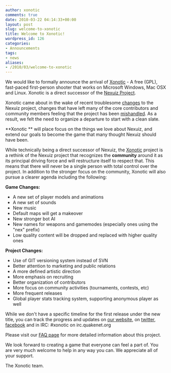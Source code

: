 ```yaml
---
author: xonotic
comments: true
date: 2010-03-22 04:14:33+00:00
layout: post
slug: welcome-to-xonotic
title: Welcome to Xonotic!
wordpress_id: 126
categories:
- Announcements
tags:
- news
aliases:
- /2010/03/welcome-to-xonotic
---
```


We would like to formally announce the arrival of [Xonotic](http://www.xonotic.org) - A free (GPL), fast-paced first-person shooter that works on Microsoft Windows, Mac OSX and Linux. Xonotic is a direct successor of the [Nexuiz Project](http://alientrap.org/nexuiz).

Xonotic came about in the wake of recent troublesome [changes](http://www.xonotic.org/faq/) to the Nexuiz project, changes that have left many of the core contributors and community members feeling that the project has been [mishandled](http://alientrap.org/forum/viewtopic.php?f=4&t=6079). As a result, we felt the need to organize a departure to start with a clean slate.

**Xonotic ** will place focus on the things we love about Nexuiz, and extend our goals to become the game that many thought Nexuiz should have been.

While technically being a direct successor of Nexuiz, the [Xonotic](http://www.xonotic.org) project is a rethink of the Nexuiz project that recognizes the **community** around it as its principal driving force and will restructure itself to respect that. This means that there will never be a single person with total control over the project. In addition to the stronger focus on the community, Xonotic will also pursue a clearer agenda including the following:

**Game Changes:**
	
  * A new set of player models and animations
  * A new set of sounds
  * New music
  * Default maps will get a makeover
  * New stronger bot AI
  * New names for weapons and gamemodes (especially ones using the "nex" prefix)
  * Low quality content will be dropped and replaced with higher quality ones

**Project Changes:**

  * Use of GIT versioning system instead of SVN
  * Better attention to marketing and public relations
  * A more defined artistic direction
  * More emphasis on recruiting
  * Better organization of contributors
  * More focus on community activities (tournaments, contests, etc)
  * More frequent releases
  * Global player stats tracking system, supporting anonymous player as well

While we don't have a specific timeline for the first release under the new title, you can track the progress and updates on [our website](http://www.xonotic.org), on [twitter](http://twitter.com/xonotic), [facebook](http://www.facebook.com/pages/Xonotic/106450756044750) and in IRC: #xonotic on irc.quakenet.org

Please visit our [FAQ page](http://www.xonotic.org/faq) for more detailed information about this project.

We look forward to creating a game that everyone can feel a part of. You are very much welcome to help in any way you can. We appreciate all of your support.

The Xonotic team.
